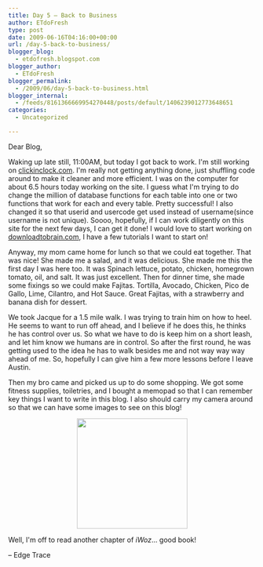 ```yaml
---
title: Day 5 – Back to Business
author: ETdoFresh
type: post
date: 2009-06-16T04:16:00+00:00
url: /day-5-back-to-business/
blogger_blog:
  - etdofresh.blogspot.com
blogger_author:
  - ETdoFresh
blogger_permalink:
  - /2009/06/day-5-back-to-business.html
blogger_internal:
  - /feeds/8161366669954270448/posts/default/1406239012773648651
categories:
  - Uncategorized

---
```

Dear Blog,

Waking up late still, 11:00AM, but today I got back to work. I'm still working on [clickinclock.com][1]. I'm really not getting anything done, just shuffling code around to make it cleaner and more efficient. I was on the computer for about 6.5 hours today working on the site. I guess what I'm trying to do change the million of database functions for each table into one or two functions that work for each and every table. Pretty successful! I also changed it so that userid and usercode get used instead of username(since username is not unique). Soooo, hopefully, if I can work diligently on this site for the next few days, I can get it done! I would love to start working on [downloadtobrain.com][2], I have a few tutorials I want to start on!

Anyway, my mom came home for lunch so that we could eat together. That was nice! She made me a salad, and it was delicious. She made me this the first day I was here too. It was Spinach lettuce, potato, chicken, homegrown tomato, oil, and salt. It was just excellent. Then for dinner time, she made some fixings so we could make Fajitas. Tortilla, Avocado, Chicken, Pico de Gallo, Lime, Cilantro, and Hot Sauce. Great Fajitas, with a strawberry and banana dish for dessert.

We took Jacque for a 1.5 mile walk. I was trying to train him on how to heel. He seems to want to run off ahead, and I believe if he does this, he thinks he has control over us. So what we have to do is keep him on a short leash, and let him know we humans are in control. So after the first round, he was getting used to the idea he has to walk besides me and not way way way ahead of me. So, hopefully I can give him a few more lessons before I leave Austin.

Then my bro came and picked us up to do some shopping. We got some fitness supplies, toiletries, and I bought a memopad so that I can remember key things I want to write in this blog. I also should carry my camera around so that we can have some images to see on this blog!

<p align="center">
  <a href="http://lh6.ggpht.com/_yEPuIWl8ybE/Sjc0HbqZwTI/AAAAAAAAAHk/CInPMooW0Nw/s1600/S6301583.JPG"><img src="http://lh6.ggpht.com/_yEPuIWl8ybE/Sjc0HbqZwTI/AAAAAAAAAHk/CInPMooW0Nw/s288/S6301583.JPG" width="225" /></a>
</p>

Well, I'm off to read another chapter of _iWoz_... good book!

– Edge Trace

 [1]: http://www.clickinclock.com/
 [2]: http://www.downloadtobrain.com/